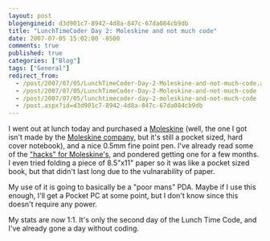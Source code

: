 ```yaml
---
layout: post
blogengineid: d3d901c7-8942-4d8a-847c-67da084cb9db
title: "LunchTimeCoder Day 2: Moleskine and not much code"
date: 2007-07-05 15:02:00 -0500
comments: true
published: true
categories: ["Blog"]
tags: ["General"]
redirect_from: 
  - /post/2007/07/05/LunchTimeCoder-Day-2-Moleskine-and-not-much-code.aspx
  - /post/2007/07/05/LunchTimeCoder-Day-2-Moleskine-and-not-much-code
  - /post/2007/07/05/lunchtimecoder-day-2-moleskine-and-not-much-code
  - /post.aspx?id=d3d901c7-8942-4d8a-847c-67da084cb9db
---
```

<!-- more -->

I went out at lunch today and purchased a <A href="http://en.wikipedia.org/wiki/Moleskine">Moleskine</A> (well, the one I got isn't made by the <A href="http://www.moleskine.com/">Moleskine company</A>, but it's still a pocket sized, hard cover notebook), and a nice 0.5mm fine point pen. I've already read some of the <A href="http://lifehacker.com/software/moleskine/">"hacks" for Moleskine's</A>, and pondered getting one for a few months. I even tried folding a piece of 8.5"x11" paper so it was like a pocket sized book, but that didn't last long due to the vulnarability of paper.

My use of it is going to basically be a "poor mans" PDA. Maybe if I use this enough, I'll get a Pocket PC at some point, but I don't know since this doesn't require any power.

My stats are now 1:1. It's only the second day of the Lunch Time Code, and I've already gone a day without coding.
